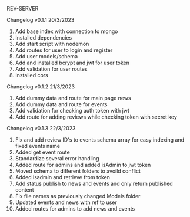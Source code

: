 REV-SERVER

Changelog v0.1.1 20/3/2023

1. Add base index with connection to mongo
2. Installed dependencies
3. Add start script with nodemon
4. Add routes for user to login and register
5. Add user models/schema
6. Add and installed bcrypt and jwt for user token
7. Add validation for user routes
8. Installed cors

Changelog v0.1.2 21/3/2023

1. Add dummy data and route for main page news
2. Add dummy data and route for events
3. Add validation for checking auth token with jwt
4. Add route for adding reviews while checking token with secret key

Changelog v0.1.3 22/3/2023

1. Fix and add review ID's to events schema array for easy indexing and fixed events name
2. Added get event route
3. Standardize several error handling
4. Added route for admins and added isAdmin to jwt token
5. Moved schema to different folders to avoild conflict
6. Added isadmin and retrieve from token
7. Add status publish to news and events and only return published content
8. Fix file names as previously changed Models folder
9. Updated events and news with ref to user
10. Added routes for admins to add news and events
